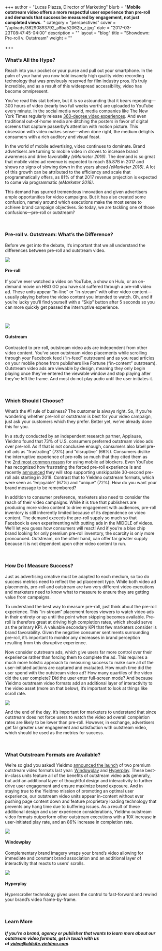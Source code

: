 +++
author = "Lucas Piazza, Director of Marketing"
blurb = "<strong>Mobile outstream video offers a more respectful user experience than pre-roll and demands that success be measured by engagement, not just completed views. &nbsp;</strong>"
category = "perspectives"
cover = "/uploads/36290893792_a8ba52062b_z.jpg"
date = "2017-03-23T08:47:45-04:00"
description = ""
layout = "blog"
title = "Showdown: Pre-roll v. Outstream"
weight = ""

+++
### **What’s All the Hype?**

Reach into your pocket or your purse and pull out your smartphone. In the palm of your hand you now hold insanely high quality video recording technology that was previously reserved for film industry pros. It’s truly incredible, and as a result of this widespread accessibility, video has become omnipresent.

You’ve read this stat before, but it is so astounding that it bears repeating—300 hours of video (nearly two full weeks worth) are uploaded to YouTube every minute. In the social media world, media companies like The New York Times regularly release [360-degree video experiences](http://www.nytimes.com/video/the-daily-360). And even traditional out-of-home media are ditching the posters in favor of digital screens that capture passerby’s attention with motion picture. This obsession with video makes sense—when done right, the medium delights consumers with a rich auditory and visual feast.

In the world of mobile advertising, video continues to dominate. Brand advertisers are turning to mobile video in droves to increase brand awareness and drive favorability _(eMarketer 2016)_. The demand is so great that mobile video ad revenue is expected to reach $5.87B in 2017 and shows no signs of slowing down in the years ahead _(eMarketer 2016)_. A lot of this growth can be attributed to the efficiency and scale that programmatically offers, as 81% of that 2017 revenue projection is expected to come via programmatic _(eMarketer 2016)_.

This demand has spurred tremendous innovation and given advertisers ample opportunities for video campaigns. But it has also created some confusion, namely around which executions make the most sense to achieve brand campaign objectives. So today, we are tackling one of those confusions—pre-roll or outstream?

 

### Pre-roll v. Outstream: What’s the Difference?

Before we get into the debate, it’s important that we all understand the differences between pre-roll and outstream video.

![](/uploads/preroll_Outstream_Blog_Mar2017.gif)

#### Pre-roll

If you’ve ever watched a video on YouTube, a show on Hulu, or an on-demand movie on HBO GO you have sat suffered through a pre-roll video ad. These units appear “in-line” or “in-stream” with other video content—usually playing before the video content you intended to watch. Oh, and if you’re lucky you’ll find yourself with a “Skip” button after 5 seconds so you can more quickly get passed the interruptive experience.

 

![](/uploads/Hyperplay_Outstream_Blog_Mar2017.gif)

#### Outstream

Contrasted to pre-roll, outstream video ads are independent from other video content. You’ve seen outstream video placements while scrolling through your Facebook feed (“in-feed” outstream) and as you read articles on your mobile phone from publishers like Fortune (“in-content” outstream). Outstream video ads are viewable by design, meaning they only begin playing once they’ve entered the viewable window and stop playing after they’ve left the frame. And most do not play audio until the user initiates it.

 

### Which Should I Choose?

What’s the #1 rule of business? The customer is always right. So, if you’re wondering whether pre-roll or outstream is best for your video campaign, just ask your customers which they prefer. Better yet, we’ve already done this for you.

In a study conducted by an independent research partner, Applause, Yieldmo found that 73% of U.S. consumers preferred outstream video ads over pre-roll. As if that is not conclusive enough, consumers also label pre-roll ads as “frustrating” (73%) and “disruptive” (66%). Consumers dislike the interruptive experience of pre-rolls so much that they cited them as the [2nd most common reason](http://www.iab.com/insights/ad-blocking-blocks-ads-win-back/) for using mobile ad blockers. Even YouTube has recognized how frustrating the forced pre-roll experience is and recently [announced](http://www.mediapost.com/publications/article/295439/youtube-nixes-30-second-unskippable-ads-as-mobile.html?utm_source=newsletter&utm_medium=email&utm_content=headline&utm_campaign=100658&hashid=i6Ey-XrdOq7uVE18v83x4GadOMo) they will stop supporting unskippable 30-second pre-roll ads starting in 2018. Contrast that to Yieldmo outstream formats, which were seen as “enjoyable” (67%) and “unique” (72%). How do you want your brand message to be remembered?

In addition to consumer preference, marketers also need to consider the reach of their video campaigns. While it is true that publishers are producing more video content to drive engagement with audiences, pre-roll inventory is still inherently limited because of its dependence on video content. The demand exceeds the pre-roll supply so much so that Facebook is even experimenting with putting ads in the MIDDLE of videos. We’ll let you guess how consumers will react! And if you’re a blue chip brand looking for only premium pre-roll inventory, the scarcity is only more pronounced. Outstream, on the other hand, can offer far greater supply because it is not dependent upon other video content to run.

 

### How Do I Measure Success?

Just as advertising creative must be adapted to each medium, so too do success metrics need to reflect the ad placement type. While both video ad placements, pre-roll and outstream are two very different video executions and marketers need to know what to measure to ensure they are getting value from campaigns.

To understand the best way to measure pre-roll, just think about the pre-roll experience. This “in-stream” placement forces viewers to watch video ads in their entirety or up until the point when skipping becomes available. Pre-roll is therefore great at driving high completion rates, which should serve as the primary KPI. A valuable secondary KPI that few marketers consider is brand favorability. Given the negative consumer sentiments surrounding pre-roll, it’s important to monitor any decreases in brand perception resulting from this disruptive experience.

Now consider outstream ads, which give users far more control over their experience rather than forcing them to complete the ad. This requires a much more holistic approach to measuring success to make sure all of the user-initiated actions are captured and evaluated. How much time did the user spend with the outstream video ad? How many quartiles of the video did the user complete? Did the user enter full-screen mode? And because Yieldmo outstream video formats add an additional layer of interactivity to the video asset (more on that below), it’s important to look at things like scroll rate.

![](/uploads/Outstream_video_chart_03172017.png)

And the end of the day, it’s important for marketers to understand that since outstream does not force users to watch the video ad overall completion rates are likely to be lower than pre-roll. However, in exchange, advertisers get far greater user engagement and satisfaction with outstream video, which should be used as the metrics for success.

 

### What Outstream Formats are Available?

We’re so glad you asked! Yieldmo [announced the launch](http://oldsite.yieldmo.com/2016/06/15/mobile-outstream-video/) of two premium outstream video formats last year: [Windowplay](http://formatsoldsite.yieldmo.com/#/demo/windowplay) and [Hyperplay](http://formatsoldsite.yieldmo.com/#/demo/hyperplay). These best-in-class units feature all of the benefits of outstream video ads generally, but add an additional layer of thoughtful design and interactivity to further drive user engagement and ensure maximize brand exposure. And in staying true to the Yieldmo mission of promoting an optimal user experience, our outstream video units appear in-content without ever pushing page content down and feature proprietary loading technology that prevents any hang time due to buffering issues. As a result of these additional design and user experience considerations, Yieldmo outstream video formats outperform other outstream executions with a 10X increase in user-initiated play rate, and an 86% increase in completion rate.

![](/uploads/Windowplay_Outstream_Blog_Mar2017.gif)

#### Windowplay

Complementary brand imagery wraps your brand’s video allowing for immediate and constant brand association and an additional layer of interactivity that reacts to users’ scrolls.

![](/uploads/Hyperplay_Outstream_Blog_Mar2017.gif)

#### Hyperplay

Hyperscroller technology gives users the control to fast-forward and rewind your brand’s video frame-by-frame.

 

### Learn More

##### If you’re a brand, agency or publisher that wants to learn more about our outstream video formats, get in touch with us at [video@oldsite.yieldmo.com](mailto:video@oldsite.yieldmo.com).